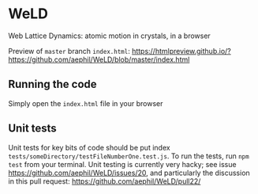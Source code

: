 # WeLD
Web Lattice Dynamics: atomic motion in crystals, in a browser

Preview of `master` branch `index.html`:
https://htmlpreview.github.io/?https://github.com/aephil/WeLD/blob/master/index.html

## Running the code
Simply open the `index.html` file in your browser

## Unit tests
Unit tests for key bits of code should be put index
`tests/someDirectory/testFileNumberOne.test.js`.
To run the tests, run `npm test` from your terminal.
Unit testing is currently very hacky; see
issue https://github.com/aephil/WeLD/issues/20,
and particularly the discussion in this pull request:
https://github.com/aephil/WeLD/pull22/
